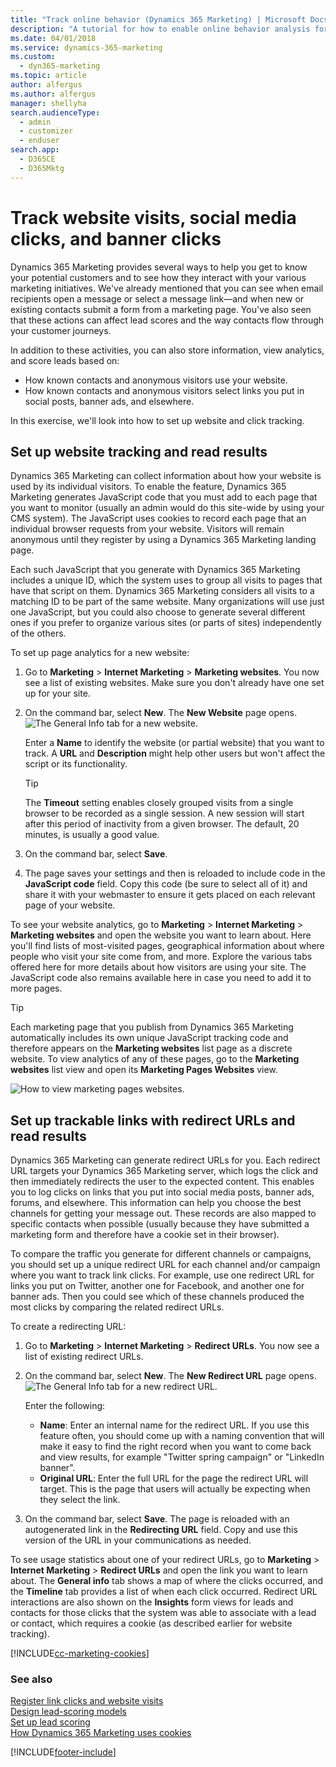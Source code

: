 ```yaml
---
title: "Track online behavior (Dynamics 365 Marketing) | Microsoft Docs"
description: "A tutorial for how to enable online behavior analysis for website activity and external clicks in Dynamics 365 Marketing."
ms.date: 04/01/2018
ms.service: dynamics-365-marketing
ms.custom: 
  - dyn365-marketing
ms.topic: article
author: alfergus
ms.author: alfergus
manager: shellyha
search.audienceType: 
  - admin
  - customizer
  - enduser
search.app: 
  - D365CE
  - D365Mktg
---
```


# Track website visits, social media clicks, and banner clicks

Dynamics 365 Marketing provides several ways to help you get to know your potential customers and to see how they interact with your various marketing initiatives. We've already mentioned that you can see when email recipients open a message or select a message link—and when new or existing contacts submit a form from a marketing page. You've also seen that these actions can affect lead scores and the way contacts flow through your customer journeys.

In addition to these activities, you can also store information, view analytics, and score leads based on:

- How known contacts and anonymous visitors use your website.
- How known contacts and anonymous visitors select links you put in social posts, banner ads, and elsewhere.

In this exercise, we'll look into how to set up website and click tracking.

## Set up website tracking and read results

Dynamics 365 Marketing can collect information about how your website is used by its individual visitors. To enable the feature, Dynamics 365 Marketing generates JavaScript code that you must add to each page that you want to monitor (usually an admin would do this site-wide by using your CMS system). The JavaScript uses cookies to record each page that an individual browser requests from your website. Visitors will remain anonymous until they register by using a Dynamics 365 Marketing landing page. <!-- , at which time Dynamics 365 Marketing will be able to link both new and historic browsing records to an actual contact in the system.-->

Each such JavaScript that you generate with Dynamics 365 Marketing includes a unique ID, which the system uses to group all visits to pages that have that script on them. Dynamics 365 Marketing considers all visits to a matching ID to be part of the same website. Many organizations will use just one JavaScript, but you could also choose to generate several different ones if you prefer to organize various sites (or parts of sites) independently of the others.

To set up page analytics for a new website:

1. Go to **Marketing** > **Internet Marketing** > **Marketing websites**. You now see a list of existing websites. Make sure you don't already have one set up for your site.

2. On the command bar, select **New**. The **New Website** page opens.  
    ![The General Info tab for a new website.](media/website-general-info.png "The General Info tab for a new website")

    Enter a **Name** to identify the website (or partial website) that you want to track. A **URL** and **Description** might help other users but won't affect the script or its functionality.

    > [!TIP]
    > The **Timeout** setting enables closely grouped visits from a single browser to be recorded as a single session. A new session will start after this period of inactivity from a given browser. The default, 20 minutes, is usually a good value.

3. On the command bar, select **Save**.

4. The page saves your settings and then is reloaded to include code in the **JavaScript code** field. Copy this code (be sure to select all of it) and share it with your webmaster to ensure it gets placed on each relevant page of your website.

To see your website analytics, go to **Marketing** > **Internet Marketing** > **Marketing websites** and open the website you want to learn about. Here you'll find lists of most-visited pages, geographical information about where people who visit your site come from, and more. Explore the various tabs offered here for more details about how visitors are using your site. The JavaScript code also remains available here in case you need to add it to more pages.

> [!TIP]
> Each marketing page that you publish from Dynamics 365 Marketing automatically includes its own unique JavaScript tracking code and therefore appears on the **Marketing websites** list page as a discrete website. To view analytics of any of these pages, go to the **Marketing websites** list view and open its **Marketing Pages Websites** view.
> 
> ![How to view marketing pages websites.](media/website-view-menu.png "How to view marketing pages websites")

## Set up trackable links with redirect URLs and read results

Dynamics 365 Marketing can generate redirect URLs for you. Each redirect URL targets your Dynamics 365 Marketing server, which logs the click and then immediately redirects the user to the expected content. This enables you to log clicks on links that you put into social media posts, banner ads, forums, and elsewhere. This information can help you choose the best channels for getting your message out. These records are also mapped to specific contacts when possible (usually because they have submitted a marketing form and therefore have a cookie set in their browser).

To compare the traffic you generate for different channels or campaigns, you should set up a unique redirect URL for each channel and/or campaign where you want to track link clicks. For example, use one redirect URL for links you put on Twitter, another one for Facebook, and another one for banner ads. Then you could see which of these channels produced the most clicks by comparing the related redirect URLs.

To create a redirecting URL:

1. Go to **Marketing** > **Internet Marketing** > **Redirect URLs**. You now see a list of existing redirect URLs.

1. On the command bar, select **New**. The **New Redirect URL** page opens.  
    ![The General Info tab for a new redirect URL.](media/redirect-url-general-info.png "The General Info tab for a new redirect URL")

    Enter the following:
    - **Name**: Enter an internal name for the redirect URL. If you use this feature often, you should come up with a naming convention that will make it easy to find the right record when you want to come back and view results, for example "Twitter spring campaign" or "LinkedIn banner".
    - **Original URL**: Enter the full URL for the page the redirect URL will target. This is the page that users will actually be expecting when they select the link.

1. On the command bar, select **Save**. The page is reloaded with an autogenerated link in the **Redirecting URL** field. Copy and use this version of the URL in your communications as needed.

To see usage statistics about one of your redirect URLs, go to **Marketing** > **Internet Marketing** > **Redirect URLs** and open the link you want to learn about. The **General info** tab shows a map of where the clicks occurred, and the **Timeline** tab provides a list of when each click occurred. Redirect URL interactions are also shown on the **Insights** form views for leads and contacts for those clicks that the system was able to associate with a lead or contact, which requires a cookie (as described earlier for website tracking).

[!INCLUDE[cc-marketing-cookies](../includes/cc-marketing-cookies.md)]

### See also

[Register link clicks and website visits](register-engagement.md)  
[Design lead-scoring models](score-manage-leads.md)  
[Set up lead scoring](set-up-lead-scoring.md)  
[How Dynamics 365 Marketing uses cookies](cookies.md)


[!INCLUDE[footer-include](../includes/footer-banner.md)]